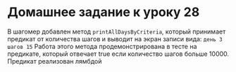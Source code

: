 # Домашнее задание к уроку 28
В шагомер добавлен метод `printAllDaysByCriteria`, который принимает предикат от количества шагов и выводит на экран записи вида:
`день 3 шагов 15`
Работа этого метода продемонстрирована в тесте на предикате, который отвечает true если количество шагов больше 10000. Предикат реализован лямбдой
